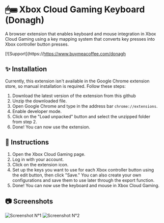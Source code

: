 # 🖱⌨ Xbox Cloud Gaming Keyboard (Donagh)
A browser extension that enables keyboard and mouse integration in Xbox Cloud Gaming using a key mapping system that converts key presses into Xbox controller button presses.
<br>

[![Support](https://https://www.buymeacoffee.com/donagh
## ✨ Installation
Currently, this extension isn't available in the Google Chrome extension store, so manual installation is required. Follow these steps:
1. Download the latest version of the extension from this github
2. Unzip the downloaded file.
3. Open Google Chrome and type in the address bar `chrome://extensions`.
4. Enable developer mode.
5. Click on the "Load unpacked" button and select the unzipped folder from step 2.
6. Done! You can now use the extension.

## 📝 Instructions
1. Open the Xbox Cloud Gaming page.
2. Log in with your account.
3. Click on the extension icon.
4. Set up the keys you want to use for each Xbox controller button using the edit button, then click "Save." You can also create your own configurations and save them to use later through the export function.
5. Done! You can now use the keyboard and mouse in Xbox Cloud Gaming.

## 📷 Screenshots
![Screenshot N°1](/images/cap1.png)
![Screenshot N°2](/images/cap2.png)
